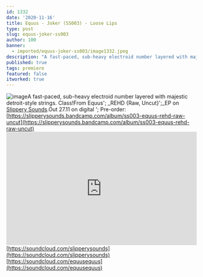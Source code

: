 ```yaml
---
id: 1332
date: '2020-11-16'
title: Equus - Joker (SS003) - Loose Lips
type: post
slug: equus-joker-ss003
author: 100
banner:
  - imported/equus-joker-ss003/image1332.jpeg
description: "A fast-paced, sub-heavy electroid number layered with majestic detroit-style strings. Class! From Equus' REHD {Raw, Uncut}\_EP on Slippery Sounds. Out 27.11 on digital – Pre-order: https://slipperysounds.bandcamp.com/album/ss003-equus-rehd-raw-uncut https://soundcloud.com/slipperysoundshttps://soundcloud.com/equusequus [...]Read More..."
published: true
tags: premiere
featured: false
itworked: true
---
```

![image](../imported/equus-joker-ss003/image1332.jpeg)A fast-paced, sub-heavy electroid number layered with majestic detroit-style strings. Class!From Equus'; _REHD {Raw, Uncut}';_EP on [Slippery Sounds](https://slipperysounds.bandcamp.com/).Out 27.11 on digital '; Pre-order: [https://slipperysounds.bandcamp.com/album/ss003-equus-rehd-raw-uncut](https://slipperysounds.bandcamp.com/album/ss003-equus-rehd-raw-uncut)<iframe width='100%' height='300' scrolling='no' frameborder='no' allow='autoplay' src='https://w.soundcloud.com/player/?url=https%3A//api.soundcloud.com/tracks/930403816&color=%23ff5500&auto_play=false&hide_related=false&show_comments=true&show_user=true&show_reposts=false&show_teaser=true'></iframe>[https://soundcloud.com/slipperysounds](https://soundcloud.com/slipperysounds)  
[https://soundcloud.com/equusequus](https://soundcloud.com/equusequus)